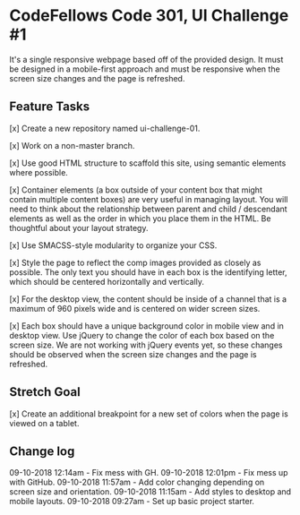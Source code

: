 # CodeFellows Code 301, UI Challenge #1

It's a single responsive webpage based off of the provided design. It must be designed in a mobile-first approach and must be responsive when the screen size changes and the page is refreshed.

## Feature Tasks

[x] Create a new repository named ui-challenge-01.

[x] Work on a non-master branch.

[x] Use good HTML structure to scaffold this site, using semantic elements where possible.

[x] Container elements (a box outside of your content box that might contain multiple content boxes) are very useful in managing layout. You will need to think about the relationship between parent and child / descendant elements as well as the order in which you place them in the HTML. Be thoughtful about your layout strategy.

[x] Use SMACSS-style modularity to organize your CSS.

[x] Style the page to reflect the comp images provided as closely as possible. The only text you should have in each box is the identifying letter, which should be centered horizontally and vertically.

[x] For the desktop view, the content should be inside of a channel that is a maximum of 960 pixels wide and is centered on wider screen sizes.

[x] Each box should have a unique background color in mobile view and in desktop view. Use jQuery to change the color of each box based on the screen size. We are not working with jQuery events yet, so these changes should be observed when the screen size changes and the page is refreshed.

## Stretch Goal

[x] Create an additional breakpoint for a new set of colors when the page is viewed on a tablet.

## Change log

09-10-2018 12:14am - Fix mess with GH.
09-10-2018 12:01pm - Fix mess up with GitHub.
09-10-2018 11:57am - Add color changing depending on screen size and orientation.
09-10-2018 11:15am - Add styles to desktop and mobile layouts.
09-10-2018 09:27am - Set up basic project starter.
